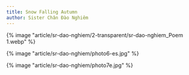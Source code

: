 ```yaml
---
title: Snow Falling Autumn
author: Sister Chân Đào Nghiêm
---
```


{% image "article/sr-dao-nghiem/2-transparent/sr-dao-nghiem_Poem 1.webp" %}

{% image "article/sr-dao-nghiem/photo6-es.jpg" %}

{% image "article/sr-dao-nghiem/photo7e.jpg" %}
